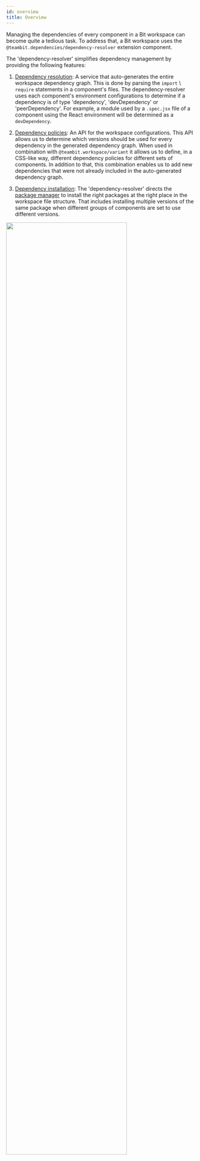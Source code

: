 ```yaml
---
id: overview
title: Overview
---
```


Managing the dependencies of every component in a Bit workspace can become quite a tedious task. To address that, a Bit workspace uses the `@teambit.dependencies/dependency-resolver` extension component.

The 'dependency-resolver' simplifies dependency management by providing the following features:

1. [Dependency resolution](/docs/dependencies/dependency-resolution): A service that auto-generates the entire workspace dependency graph. This is done by parsing the `import` \ `require` statements in a component's files. The dependency-resolver uses each component's environment configurations to determine if a dependency is of type 'dependency', 'devDependency' or 'peerDependency'. For example, a module used by a `.spec.jsx` file of a component using the React environment will be determined as a `devDependency`.

2. [Dependency policies](/docs/dependencies/dependency-policies): An API for the workspace configurations. This API allows us to determine which versions should be used for every dependency in the generated dependency graph. When used in combination with `@teambit.workspace/variant` it allows us to define, in a CSS-like way, different dependency policies for different sets of components. In addition to that, this combination enables us to add new dependencies that were not already included in the auto-generated dependency graph.

3. [Dependency installation](/docs/dependencies/dependency-installation): The 'dependency-resolver' directs the [package manager](/docs/packages/overview) to install the right packages at the right place in the workspace file structure. That includes installing multiple versions of the same package when different groups of components are set to use different versions.

<img src="/img/dependencies_graph.png" width="80%" >
